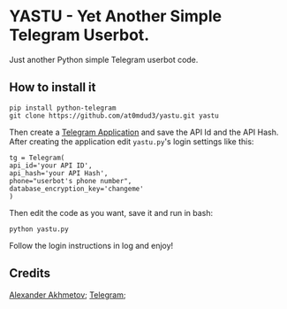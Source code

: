 # YASTU - Yet Another Simple Telegram Userbot.
Just another Python simple Telegram userbot code.

## How to install it
    pip install python-telegram
    git clone https://github.com/at0mdud3/yastu.git yastu
Then create a [Telegram Application](my.telegram.org) and save the API Id and the API Hash.
After creating the application edit `yastu.py`'s login settings like this:

    tg = Telegram(
    api_id='your API ID',
    api_hash='your API Hash',
    phone="userbot's phone number",
    database_encryption_key='changeme'
    )
Then edit the code as you want, save it and run in bash:

    python yastu.py

Follow the login instructions in log and enjoy!

## Credits
[Alexander Akhmetov](https://github.com/alexander-akhmetov/python-telegram);
[Telegram](https://core.telegram.org/tdlib);
